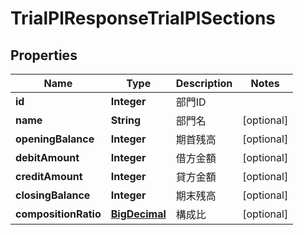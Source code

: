 

# TrialPlResponseTrialPlSections

## Properties

Name | Type | Description | Notes
------------ | ------------- | ------------- | -------------
**id** | **Integer** | 部門ID | 
**name** | **String** | 部門名 |  [optional]
**openingBalance** | **Integer** | 期首残高 |  [optional]
**debitAmount** | **Integer** | 借方金額 |  [optional]
**creditAmount** | **Integer** | 貸方金額 |  [optional]
**closingBalance** | **Integer** | 期末残高 |  [optional]
**compositionRatio** | [**BigDecimal**](BigDecimal.md) | 構成比 |  [optional]



